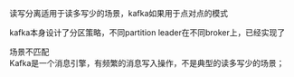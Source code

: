 读写分离适用于读多写少的场景，kafka如果用于点对点的模式

kafka本身设计了分区策略，不同partition leader在不同broker上，已经实现了

场景不匹配  
Kafka是一个消息引擎，有频繁的消息写入操作，不是典型的读多写少的场景；
